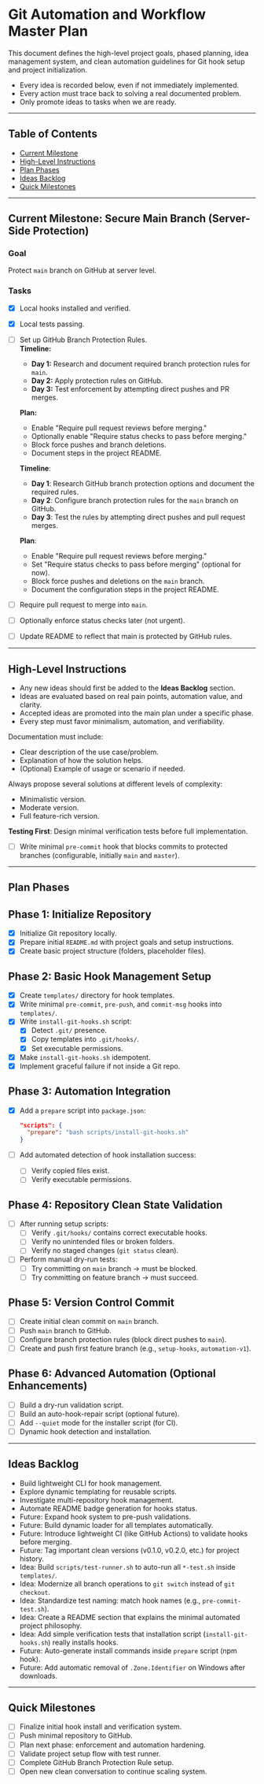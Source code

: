 # Git Automation and Workflow Master Plan

This document defines the high-level project goals, phased planning, idea management system, and clean automation guidelines for Git hook setup and project initialization.

- Every idea is recorded below, even if not immediately implemented.
- Every action must trace back to solving a real documented problem.
- Only promote ideas to tasks when we are ready.

---

## Table of Contents

- [Current Milestone](#current-milestone-secure-main-branch-server-side-protection)
- [High-Level Instructions](#high-level-instructions)
- [Plan Phases](#plan-phases)
- [Ideas Backlog](#ideas-backlog)
- [Quick Milestones](#quick-milestones)

---

## Current Milestone: Secure Main Branch (Server-Side Protection)

### Goal

Protect `main` branch on GitHub at server level.

### Tasks

- [x] Local hooks installed and verified.
- [x] Local tests passing.
- [ ] Set up GitHub Branch Protection Rules.  
  **Timeline:**  
  - **Day 1:** Research and document required branch protection rules for `main`.  
  - **Day 2:** Apply protection rules on GitHub.  
  - **Day 3:** Test enforcement by attempting direct pushes and PR merges.  

  **Plan:**  
  - Enable "Require pull request reviews before merging."  
  - Optionally enable "Require status checks to pass before merging."  
  - Block force pushes and branch deletions.  
  - Document steps in the project README.

  **Timeline**:  
  - **Day 1**: Research GitHub branch protection options and document the required rules.  
  - **Day 2**: Configure branch protection rules for the `main` branch on GitHub.  
  - **Day 3**: Test the rules by attempting direct pushes and pull request merges.  

  **Plan**:  
  - Enable "Require pull request reviews before merging."  
  - Set "Require status checks to pass before merging" (optional for now).  
  - Block force pushes and deletions on the `main` branch.  
  - Document the configuration steps in the project README.  
- [ ] Require pull request to merge into `main`.
- [ ] Optionally enforce status checks later (not urgent).
- [ ] Update README to reflect that main is protected by GitHub rules.

---

## High-Level Instructions

- Any new ideas should first be added to the **Ideas Backlog** section.
- Ideas are evaluated based on real pain points, automation value, and clarity.
- Accepted ideas are promoted into the main plan under a specific phase.
- Every step must favor minimalism, automation, and verifiability.

Documentation must include:

- Clear description of the use case/problem.
- Explanation of how the solution helps.
- (Optional) Example of usage or scenario if needed.

Always propose several solutions at different levels of complexity:

- Minimalistic version.
- Moderate version.
- Full feature-rich version.

**Testing First**: Design minimal verification tests before full implementation.

- [ ] Write minimal `pre-commit` hook that blocks commits to protected branches (configurable, initially `main` and `master`).

---

## Plan Phases

## Phase 1: Initialize Repository

- [x] Initialize Git repository locally.
- [x] Prepare initial `README.md` with project goals and setup instructions.
- [x] Create basic project structure (folders, placeholder files).

## Phase 2: Basic Hook Management Setup

- [x] Create `templates/` directory for hook templates.
- [x] Write minimal `pre-commit`, `pre-push`, and `commit-msg` hooks into `templates/`.
- [x] Write `install-git-hooks.sh` script:
  - [x] Detect `.git/` presence.
  - [x] Copy templates into `.git/hooks/`.
  - [x] Set executable permissions.
- [x] Make `install-git-hooks.sh` idempotent.
- [x] Implement graceful failure if not inside a Git repo.

## Phase 3: Automation Integration

- [x] Add a `prepare` script into `package.json`:

  ```json
  "scripts": {
    "prepare": "bash scripts/install-git-hooks.sh"
  }
  ```

- [ ] Add automated detection of hook installation success:
  - [ ] Verify copied files exist.
  - [ ] Verify executable permissions.

## Phase 4: Repository Clean State Validation

- [ ] After running setup scripts:
  - [ ] Verify `.git/hooks/` contains correct executable hooks.
  - [ ] Verify no unintended files or broken folders.
  - [ ] Verify no staged changes (`git status` clean).
- [ ] Perform manual dry-run tests:
  - [ ] Try committing on `main` branch → must be blocked.
  - [ ] Try committing on feature branch → must succeed.

## Phase 5: Version Control Commit

- [ ] Create initial clean commit on `main` branch.
- [ ] Push `main` branch to GitHub.
- [ ] Configure branch protection rules (block direct pushes to `main`).
- [ ] Create and push first feature branch (e.g., `setup-hooks`, `automation-v1`).

## Phase 6: Advanced Automation (Optional Enhancements)

- [ ] Build a dry-run validation script.
- [ ] Build an auto-hook-repair script (optional future).
- [ ] Add `--quiet` mode for the installer script (for CI).
- [ ] Dynamic hook detection and installation.

---

## Ideas Backlog

- Build lightweight CLI for hook management.
- Explore dynamic templating for reusable scripts.
- Investigate multi-repository hook management.
- Automate README badge generation for hooks status.
- Future: Expand hook system to pre-push validations.
- Future: Build dynamic loader for all templates automatically.
- Future: Introduce lightweight CI (like GitHub Actions) to validate hooks before merging.
- Future: Tag important clean versions (v0.1.0, v0.2.0, etc.) for project history.
- Idea: Build `scripts/test-runner.sh` to auto-run all `*-test.sh` inside `templates/`.
- Idea: Modernize all branch operations to `git switch` instead of `git checkout`.
- Idea: Standardize test naming: match hook names (e.g., `pre-commit-test.sh`).
- Idea: Create a README section that explains the minimal automated project philosophy.
- Idea: Add simple verification tests that installation script (`install-git-hooks.sh`) really installs hooks.
- Future: Auto-generate install commands inside `prepare` script (npm hook).
- Future: Add automatic removal of `.Zone.Identifier` on Windows after downloads.

---

## Quick Milestones

- [ ] Finalize initial hook install and verification system.
- [ ] Push minimal repository to GitHub.
- [ ] Plan next phase: enforcement and automation hardening.
- [ ] Validate project setup flow with test runner.
- [ ] Complete GitHub Branch Protection Rule setup.
- [ ] Open new clean conversation to continue scaling system.
